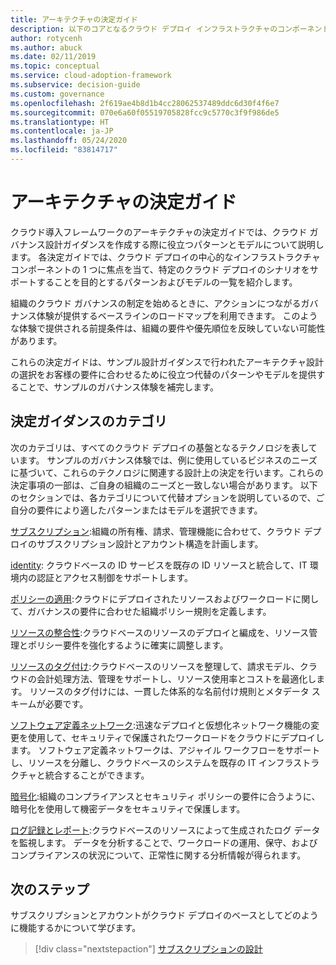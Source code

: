 ```yaml
---
title: アーキテクチャの決定ガイド
description: 以下のコアとなるクラウド デプロイ インフラストラクチャのコンポーネント パターンとモデルを使用して、特定のクラウド展開シナリオをサポートします。
author: rotycenh
ms.author: abuck
ms.date: 02/11/2019
ms.topic: conceptual
ms.service: cloud-adoption-framework
ms.subservice: decision-guide
ms.custom: governance
ms.openlocfilehash: 2f619ae4b8d1b4cc28062537489ddc6d30f4f6e7
ms.sourcegitcommit: 070e6a60f05519705828fcc9c5770c3f9f986de5
ms.translationtype: HT
ms.contentlocale: ja-JP
ms.lasthandoff: 05/24/2020
ms.locfileid: "83814717"
---
```

# <a name="architectural-decision-guides"></a>アーキテクチャの決定ガイド

クラウド導入フレームワークのアーキテクチャの決定ガイドでは、クラウド ガバナンス設計ガイダンスを作成する際に役立つパターンとモデルについて説明します。 各決定ガイドでは、クラウド デプロイの中心的なインフラストラクチャ コンポーネントの 1 つに焦点を当て、特定のクラウド デプロイのシナリオをサポートすることを目的とするパターンおよびモデルの一覧を紹介します。

組織のクラウド ガバナンスの制定を始めるときに、アクションにつながるガバナンス体験が提供するベースラインのロードマップを利用できます。 このような体験で提供される前提条件は、組織の要件や優先順位を反映していない可能性があります。

これらの決定ガイドは、サンプル設計ガイダンスで行われたアーキテクチャ設計の選択をお客様の要件に合わせるために役立つ代替のパターンやモデルを提供することで、サンプルのガバナンス体験を補完します。

## <a name="decision-guidance-categories"></a>決定ガイダンスのカテゴリ

次のカテゴリは、すべてのクラウド デプロイの基盤となるテクノロジを表しています。 サンプルのガバナンス体験では、例に使用しているビジネスのニーズに基づいて、これらのテクノロジに関連する設計上の決定を行います。これらの決定事項の一部は、ご自身の組織のニーズと一致しない場合があります。 以下のセクションでは、各カテゴリについて代替オプションを説明しているので、ご自分の要件により適したパターンまたはモデルを選択できます。

[サブスクリプション](./subscriptions/index.md):組織の所有権、請求、管理機能に合わせて、クラウド デプロイのサブスクリプション設計とアカウント構造を計画します。

[identity](./identity/index.md): クラウドベースの ID サービスを既存の ID リソースと統合して、IT 環境内の認証とアクセス制御をサポートします。

[ポリシーの適用](./policy-enforcement/index.md):クラウドにデプロイされたリソースおよびワークロードに関して、ガバナンスの要件に合わせた組織ポリシー規則を定義します。

[リソースの整合性](./resource-consistency/index.md):クラウドベースのリソースのデプロイと編成を、リソース管理とポリシー要件を強化するように確実に調整します。

[リソースのタグ付け](./resource-tagging/index.md):クラウドベースのリソースを整理して、請求モデル、クラウドの会計処理方法、管理をサポートし、リソース使用率とコストを最適化します。 リソースのタグ付けには、一貫した体系的な名前付け規則とメタデータ スキームが必要です。

[ソフトウェア定義ネットワーク](./software-defined-network/index.md):迅速なデプロイと仮想化ネットワーク機能の変更を使用して、セキュリティで保護されたワークロードをクラウドにデプロイします。 ソフトウェア定義ネットワークは、アジャイル ワークフローをサポートし、リソースを分離し、クラウドベースのシステムを既存の IT インフラストラクチャと統合することができます。

[暗号化](./encryption/index.md):組織のコンプライアンスとセキュリティ ポリシーの要件に合うように、暗号化を使用して機密データをセキュリティで保護します。

[ログ記録とレポート](./logging-and-reporting/index.md):クラウドベースのリソースによって生成されたログ データを監視します。 データを分析することで、ワークロードの運用、保守、およびコンプライアンスの状況について、正常性に関する分析情報が得られます。

## <a name="next-steps"></a>次のステップ

サブスクリプションとアカウントがクラウド デプロイのベースとしてどのように機能するかについて学びます。

> [!div class="nextstepaction"]
> [サブスクリプションの設計](./subscriptions/index.md)
